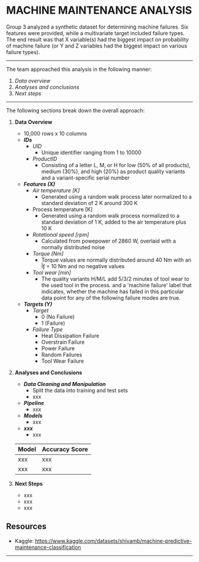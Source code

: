 # MACHINE MAINTENANCE ANALYSIS

Group 3 analyzed a synthetic dataset for determining machine failures. Six features were provided, while a multivariate target included failure types. The end result was that X variable(s) had the biggest impact on probability of machine failure (or Y and Z variables had the biggest impact on various failure types).

--------------------------------------------------------------------------------------
The team approached this analysis in the following manner:

1) *Data overview*
2) *Analyses and conclusions*
3) *Next steps*
--------------------------------------------------------------------------------------
The following sections break down the overall approach:
1. **Data Overview**
    - 10,000 rows x 10 columns
    - ***IDs***
        - *UID*
            - Unique identifier ranging from 1 to 10000
        - *ProductID*
            - Consisting of a letter L, M, or H for low (50% of all products), medium (30%), and high (20%) as product quality variants and a variant-specific serial number    
    - ***Features (X)***
        - *Air temperature [K]*
            - Generated using a random walk process later normalized to a standard deviation of 2 K around 300 K
        - Process temperature [K]
            - Generated using a random walk process normalized to a standard deviation of 1 K, added to the air temperature plus 10 K
        - *Rotational speed [rpm]*
            - Calculated from powepower of 2860 W, overlaid with a normally distributed noise
        - *Torque [Nm]*
            - Torque values are normally distributed around 40 Nm with an Ïƒ = 10 Nm and no negative values
        - *Tool wear [min]*
            - The quality variants H/M/L add 5/3/2 minutes of tool wear to the used tool in the process. and a 'machine failure' label that indicates, whether the machine has failed in this particular data point for any of the following failure modes are true.      
    - ***Targets (Y)***
        - *Target*
            - 0 (No Failure)
            - 1 (Failure)
        - *Failure Type*
            - Heat Dissipation Failure
            - Overstrain Failure
            - Power Failure
            - Random Failures
            - Tool Wear Failure
2. **Analyses and Conclusions**
    - ***Data Cleaning and Manipulation***
        - Split the data into training and test sets  
        - xxx
    - ***Pipeline***
        -   xxx
    - ***Models***
        -   xxx
    - ***xxx***
        -   xxx

    | **Model** | **Accuracy Score** |
    | --- | --- |
    | xxx | xxx |
    | xxx | xxx |
3. **Next Steps**
    - xxx
    - xxx
    - xxx



## Resources
- Kaggle: https://www.kaggle.com/datasets/shivamb/machine-predictive-maintenance-classification

--------------------------------------------------------------------------------------

